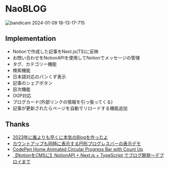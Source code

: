 # NaoBLOG
![bandicam 2024-01-09 18-13-17-715](https://github.com/naomina121/readme-images/assets/145886100/8787d9ed-a93d-47a7-acfe-bafb442da5e8)
## Implementation
- Notionで作成した記事をNext.js(TS)に反映
- お問い合わせをNotionAPIを使用してNotionでメッセージの管理
- タグ、カテゴリー機能
- 検索機能
- 日本語対応のパンくず表示
- 記事のシェアボタン
- 目次機能
- OGP対応
- ブログカード(外部リンクの情報を引っ張ってくる)
- 記事が更新されたらページを自動でリロードする機能追加

## Thanks
- [2023年に誰よりも早くに本気のBlogを作ったよ](https://zenn.dev/nbr41to/articles/474df7540c475c)
- [カウントアップも同時に表示する円形プログレスバーの表示デモ](https://digipress.info/tech/circular-progress-bar-with-count-up/)
- [CodePen Home Animated Circular Progress Bar with Count Up](https://codepen.io/digistate/pen/poOgZoP)
- [【NotionをCMSに】NotionAPI + Next.js + TypeScript でブログ開発〜デプロイまで](https://www.udemy.com/share/106MVk3@fE82cDYfRPA_Eh_A9r9L2YmWgs75-aRpuN-XQMbxrGwz_cV51tK7JJX6tFzdUU8L/)
